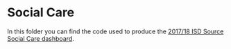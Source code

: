 # Social Care

In this folder you can find the code used to produce the [2017/18 ISD Source Social Care dashboard](https://scotland.shinyapps.io/nhs-social-care/).
